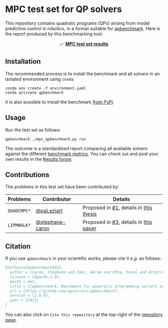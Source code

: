 # MPC test set for QP solvers

This repository contains quadratic programs (QPs) arising from model predictive control in robotics, in a format suitable for [qpbenchmark](https://github.com/qpsolvers/qpbenchmark). Here is the report produced by this benchmarking tool:

<p align=center>
  📈 <a href="results/mpc_qpbenchmark_ref.md"><strong>MPC test set results</strong></a>
</p>

## Installation

The recommended process is to install the benchmark and all solvers in an isolated environment using ``conda``:

```console
conda env create -f environment.yaml
conda activate qpbenchmark
```

It is also possible to install the benchmark [from PyPI](https://github.com/qpsolvers/qpbenchmark#installation).

## Usage

Run the test set as follows:

```
qpbenchmark ./mpc_qpbenchmark.py run
```

The outcome is a standardized report comparing all available solvers against the different [benchmark metrics](https://github.com/qpsolvers/qpbenchmark#metrics). You can check out and post your own results in the [Results forum](https://github.com/qpsolvers/mpc_qpbenchmark/discussions/categories/results).

## Contributions

The problems in this test set have been contributed by:

| Problems | Contributor | Details |
|----------|-------------|---------|
| ``QUADCMPC*`` | [@paLeziart](https://github.com/paLeziart) | Proposed in [#1](https://github.com/qpsolvers/mpc_qpbenchmark/issues/1), details in [this thesis](https://laas.hal.science/tel-03936109/document) |
| ``LIPMWALK*`` | [@stephane-caron](https://github.com/stephane-caron) | Proposed in [#3](https://github.com/qpsolvers/mpc_qpbenchmark/issues/3), details in [this paper](https://hal.archives-ouvertes.fr/hal-01875387/document) |

## Citation

If you use `qpbenchmark` in your scientific works, please cite it *e.g.* as follows:

```bibtex
@software{qpbenchmark2023,
  author = {Caron, Stéphane and Zaki, Akram and Otta, Pavel and Arnström, Daniel and Carpentier, Justin},
  license = {Apache-2.0},
  month = dec,
  title = {{qpbenchmark: Benchmark for quadratic programming solvers available in Python}},
  url = {https://github.com/qpsolvers/qpbenchmark},
  version = {2.0.0},
  year = {2023}
}
```

You can also click on ``Cite this repository`` at the top-right of the [repository page](https://github.com/qpsolvers/qpbenchmark/).
